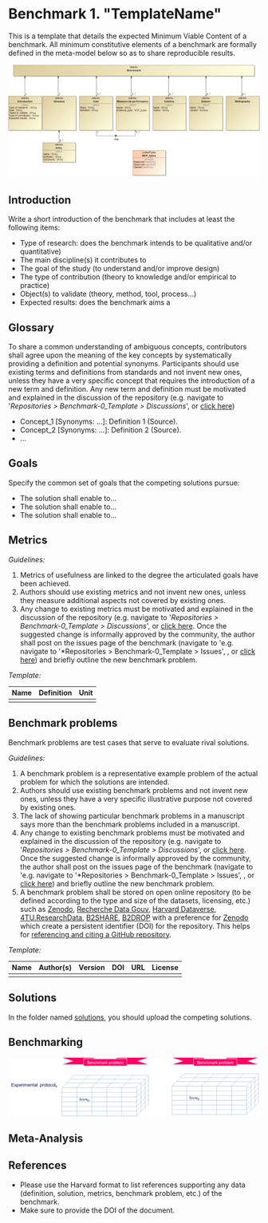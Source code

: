 # Benchmark 1. "TemplateName"

This is a template that details the expected Minimum Viable Content of a benchmark. All minimum constitutive elements of a benchmark are formally defined in the meta-model below so as to share reproducible results.

![image-20221130131243197](images/image-20221130131243197.png)

## Introduction

Write a short introduction of the benchmark that includes at least the following items:

- Type of research: does the benchmark intends to be qualitative and/or quantitative)
- The main discipline(s) it contributes to
- The goal of the study (to understand and/or improve design)
- The type of contribution (theory to knowledge and/or empirical to practice)
- Object(s) to validate (theory, method, tool, process...)
- Expected results: does the benchmark aims a

## Glossary

To share a common understanding of ambiguous concepts, contributors shall agree upon the meaning of the key concepts by systematically providing a definition and potential synonyms. Participants should use existing terms and definitions from standards and not invent new ones, unless they have a very specific concept that requires the introduction of a new term and definition. Any new term and definition must be motivated and explained in the discussion of the repository (e.g. navigate to '*Repositories > Benchmark-0_Template > Discussions*', or [click here](https://github.com/GIS-S-mart/Benchmark-0_Template/discussions))
- Concept_1 [Synonyms: ...]: Definition 1 (Source).
- Concept_2 [Synonyms: ...]: Definition 2 (Source).
- ... 

## Goals

Specify the common set of goals that the competing solutions pursue:
- The solution shall enable to...
- The solution shall enable to...
- The solution shall enable to...

## Metrics

*Guidelines:*

1. Metrics of usefulness are linked to the degree the articulated goals have been achieved.
2. Authors should use existing metrics and not invent new ones, unless they measure additional aspects not covered by existing ones.
3. Any change to existing metrics must be motivated and explained in the discussion of the repository (e.g. navigate to '*Repositories > Benchmark-0_Template > Discussions*', or [click here](https://github.com/GIS-S-mart/Benchmark-0_Template/discussions). Once the suggested change is informally approved by the community, the author shall post on the issues page of the benchmark (navigate to 'e.g. navigate to '*Repositories > Benchmark-0_Template > Issues', , or [click here](https://github.com/GIS-S-mart/Benchmark-0_Template/issues)) and briefly outline the new benchmark problem.

*Template:*

| **Name** | **Definition** | **Unit** |
| :------: | :------------: | :------: |
|          |                |          |

## Benchmark problems

Benchmark problems are test cases that serve to evaluate rival solutions.

*Guidelines:*

1. A benchmark problem is a representative example problem of the actual problem for which the solutions are intended.
2. Authors should use existing benchmark problems and not invent new ones, unless they have a very specific illustrative purpose not covered by existing ones.
3. The lack of showing particular benchmark problems in a manuscript says more than the benchmark problems included in a manuscript.
4. Any change to existing benchmark problems must be motivated and explained in the discussion of the repository (e.g. navigate to '*Repositories > Benchmark-0_Template > Discussions*', or [click here](https://github.com/GIS-S-mart/Benchmark-0_Template/discussions). Once the suggested change is informally approved by the community, the author shall post on the issues page of the benchmark (navigate to 'e.g. navigate to '*Repositories > Benchmark-0_Template > Issues', , or [click here](https://github.com/GIS-S-mart/Benchmark-0_Template/issues)) and briefly outline the new benchmark problem.
5. A benchmark problem shall be stored on open online repository (to be defined according to the type and size of the datasets, licensing, etc.) such as [Zenodo](https://zenodo.org/), [Recherche Data Gouv](https://entrepot.recherche.data.gouv.fr/dataverse/root), [Harvard Dataverse](https://dataverse.harvard.edu/), [4TU.ResearchData](https://data.4tu.nl/info/en/), [B2SHARE](https://eudat.eu/catalogue/B2SHARE), [B2DROP](https://eudat.eu/catalogue/B2DROP) with a preference for [Zenodo](https://zenodo.org/) which create a persistent identifier (DOI) for the repository. This helps for [referencing and citing a  GitHub repository](https://docs.github.com/fr/repositories/archiving-a-github-repository/referencing-and-citing-content).

*Template:*

| **Name** | **Author(s)** | **Version** | **DOI** | **URL** | **License** |
| :------: | :-----------: | :---------: | :-----: | :-----: | :---------: |
|          |               |             |         |         |             |

## Solutions

In the folder named [solutions](), you should upload the competing solutions.

## Benchmarking

![image-20221201092151688](images/image-20221201092151688.png)

## Meta-Analysis



## References

- Please use the Harvard format to list references supporting any data (definition, solution, metrics, benchmark problem, etc.) of the benchmark.
- Make sure to provide the DOI of the document.
